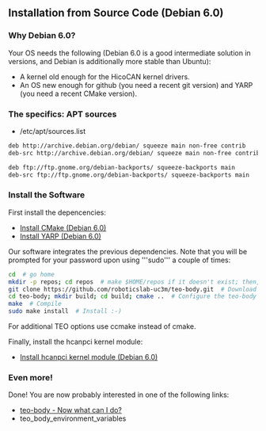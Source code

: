 ## Installation from Source Code (Debian 6.0)

### Why Debian 6.0?

Your OS needs the following (Debian 6.0 is a good intermediate solution in versions, and Debian is additionally more stable than Ubuntu):
  - A kernel old enough for the HicoCAN kernel drivers.
  - An OS new enough for github (you need a recent git version) and YARP (you need a recent CMake version).

### The specifics: APT sources

- /etc/apt/sources.list
```bash
deb http://archive.debian.org/debian/ squeeze main non-free contrib
deb-src http://archive.debian.org/debian/ squeeze main non-free contrib

deb ftp://ftp.gnome.org/debian-backports/ squeeze-backports main
deb-src ftp://ftp.gnome.org/debian-backports/ squeeze-backports main
```

### Install the Software

First install the depencencies:
  - [Install CMake (Debian 6.0)](https://github.com/roboticslab-uc3m/installation-guides/blob/develop/install_cmake.md)
  - [Install YARP (Debian 6.0)](https://github.com/roboticslab-uc3m/installation-guides/blob/develop/install_yarp.md)

Our software integrates the previous dependencies. Note that you will be prompted for your password upon using '''sudo''' a couple of times:

```bash
cd  # go home
mkdir -p repos; cd repos  # make $HOME/repos if it doesn't exist; then, enter it
git clone https://github.com/roboticslab-uc3m/teo-body.git  # Download teo-body software from the repository
cd teo-body; mkdir build; cd build; cmake ..  # Configure the teo-body software
make  # Compile
sudo make install  # Install :-)
```

For additional TEO options use ccmake instead of cmake.

Finally, install the hcanpci kernel module:

  - [Install hcanpci kernel module (Debian 6.0)]( /doc/teo_body_install_hcanpci_on_debian_6.md )

### Even more!

Done! You are now probably interested in one of the following links:
  - [teo-body - Now what can I do?]( /doc/teo_body_post_install.md )
  - teo_body_environment_variables
